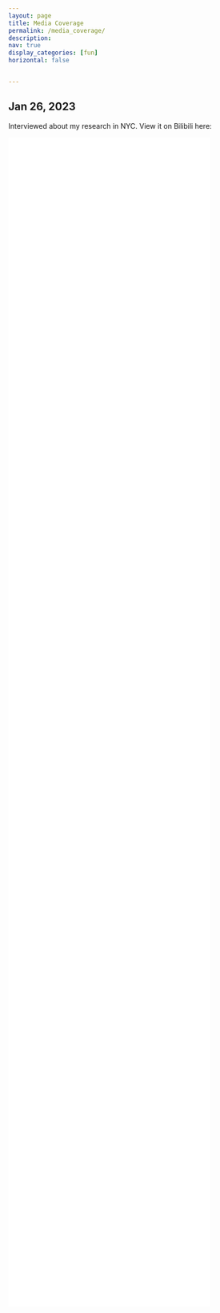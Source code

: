 ```yaml
---
layout: page
title: Media Coverage
permalink: /media_coverage/
description: 
nav: true
display_categories: [fun]
horizontal: false


---
```


<h2>Jan 26, 2023</h2>

Interviewed about my research in NYC. View it on Bilibili here:

<iframe width="80%" height="60%" src="//player.bilibili.com/player.html?aid=778384309&bvid=BV1ey4y197BZ&cid=980802842&page=1" title="Jan 26, 2023 Interview" frameborder="0" allow="accelerometer; autoplay; clipboard-write; encrypted-media; gyroscope; picture-in-picture; web-share" allowfullscreen> </iframe>